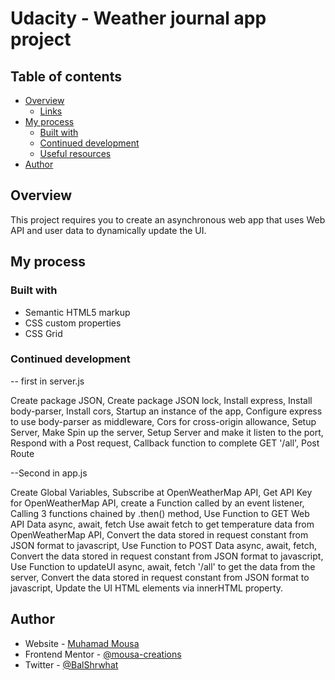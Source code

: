# Udacity - Weather journal app project



## Table of contents

- [Overview](#overview)
  - [Links](#links)
- [My process](#my-process)
  - [Built with](#built-with)
  - [Continued development](#continued-development)
  - [Useful resources](#useful-resources)
- [Author](#author)



## Overview
This project requires you to create an asynchronous web app that uses Web API and user data to dynamically update the UI. 



## My process

### Built with

- Semantic HTML5 markup
- CSS custom properties
- CSS Grid



### Continued development

-- first in server.js

 Create package JSON, Create package JSON lock, Install express, Install body-parser, Install cors, Startup an instance of the app, Configure express to use body-parser as middleware, Cors for cross-origin allowance, Setup Server, Make Spin up the server, Setup Server and make it listen to the port, Respond with a Post request, Callback function to complete GET '/all', Post Route

--Second in app.js

Create Global Variables, Subscribe at OpenWeatherMap API, Get API Key for OpenWeatherMap API, create a Function called by an event listener, Calling 3 functions chained by .then() method, Use Function to GET Web API Data async, await, fetch
Use await fetch to get temperature data from OpenWeatherMap API, Convert the data stored in request constant from JSON format to javascript, Use Function to POST Data async, await, fetch, Convert the data stored in request constant from JSON format to javascript, Use Function to updateUI async, await, fetch '/all' to get the data from the server, Convert the data stored in request constant from JSON format to javascript, Update the UI HTML elements via innerHTML property.



## Author

- Website - [Muhamad Mousa](https://www.arabtoutrial.com/)
- Frontend Mentor - [@mousa-creations](https://www.frontendmentor.io/profile/mousa-creations)
- Twitter - [@BalShrwhat](https://www.twitter.com/BalShrwhat)


